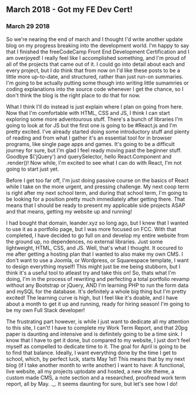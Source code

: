 ## March 2018 - Got my FE Dev Cert!

### March 29 2018

So we're nearing the end of march and I thought I'd write another update blog on my progress breaking into the development world. I'm happy to say that I finished the freeCodeCamp Front End Development Certification and I am overjoyed! I really feel like I accomplished something, and I'm proud of all of the projects that came out of it. I could go into detail about each and every project, but I do think that from now on I'd like these posts to be a little more up-to-date, and structured, rather than just run-on summaries. I'm going to be actually putting some though into writing little sumamries or coding explanations into the source code whenever I get the chance, so I don't think the blog is the right place to do that for now.

What I think I'll do instead is just explain where I plan on going from here. Now that I'm comfortable with HTML, CSS and JS, I think I can start exploring some more adventourous stuff. There's a bunch of libraries I'm going to look at for JS but the first one is going to be #React.js and I'm pretty excited. I've already started doing some introductory stuff and plenty of reading and from what I gather it's an essential tool for in browser programs, like single page apps and games. It's going to be a difficult journey for sure, but I'm glad I feel ready moving past the beginner stuff. Goodbye $('jQuery') and querySelector, hello React.Component and .render()! Now while, I'm excited to see what I can do with React, I'm not going to start just yet.

Before I get too far off, I'm just doing passive course on the basics of React while I take on the more urgent, and pressing challenge. My next coop term is right after my next school term, and during that school term, I'm going to be looking for a position pretty much immediately after getting there. That means that I should be ready to present my applicable side projects ASAP and that means, getting my website up and running!

I had bought that domain, leander.xyz so long ago, but I knew that I wanted to use it as a portfolio page, but I was more focused on FCC. With that completed, I have decided to go full on and develop my entire website from the ground up, no dependences, no external libraries. Just some lightweight, HTML, CSS, and JS. Well, that's what I thought. It occured to me after getting a hosting plan that I wanted to also make my own CMS. I don't want to use a Joomla, or Wordpress, or Squarespace template, I want to design everything myself! This might just be me being stubborn, but I think it's a useful tool to atleast try and take this on! So, thats what I'm doing, I'm in the process of rewriting and perfecting a total portfolio revamp without any Bootstrap or jQuery, AND I'm learning PHP to run the form data and mySQL for the database. It's definitely a whole big thing but I'm pretty excited! The learning curve is high, but I feel like it's doable, and I have about a month to get it up and running, ready for hiring season! I'm going to be my own Full Stack developer!

The frustrating part however, is while I just want to dedicate all my attention to this site, I can't! I have to complete my Work Term Report, and that 20pg paper is daunting and intensive and is definitely going to be a time sink. I know that I have to get it done, but compared to my website, I just don't feel myself as compelled to dedicate time to it. The goal for April is going to be to find that balance. Ideally, I want everything done by the time I get to school, which, by perfect luck, starts May 1st! This means that by my next blog (if I take another month to write another) I want to have: A functional, live website, all my projects uptodate and hosted, a new site theme, a custom made CMS, a note section and a researched, proofread work term report, all by May. ._. It seems daunting for sure, but let's see how I do!
